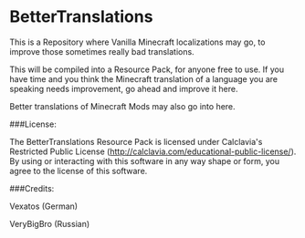 BetterTranslations
==================

This is a Repository where Vanilla Minecraft localizations may go, to improve those sometimes really bad translations.

This will be compiled into a Resource Pack, for anyone free to use. If you have time and you think the Minecraft translation of a language you are speaking needs improvement, go ahead and improve it here.

Better translations of Minecraft Mods may also go into here.

###License:

The BetterTranslations Resource Pack is licensed under Calclavia's Restricted Public License (http://calclavia.com/educational-public-license/). By using or interacting with this software in any way shape or form, you agree to the license of this software.

###Credits:

Vexatos (German)

VeryBigBro (Russian)
